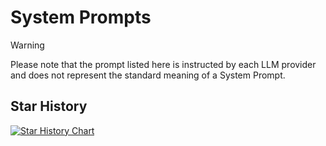 # System Prompts

> [!WARNING]
> Please note that the prompt listed here is instructed by each LLM provider and does not represent the standard meaning of a System Prompt.

## Star History

[![Star History Chart](https://api.star-history.com/svg?repos=schroneko/systemprompts&type=Date)](https://star-history.com/#schroneko/systemprompts&Date)
